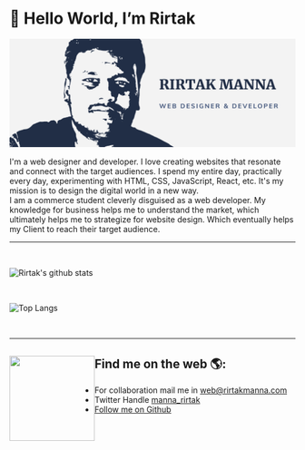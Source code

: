 # 👋 Hello World, I’m Rirtak

![Cover](https://github.com/rirtakmanna/rirtakmanna/blob/master/Cover.png)

I'm a web designer and developer. I love creating websites that resonate and connect with the target audiences. I spend my entire day, practically every day, experimenting with HTML, CSS, JavaScript, React, etc. It's my mission is to design the digital world in a new way.
<br>I am a commerce student cleverly disguised as a web developer. My knowledge for business helps me to understand the market, which ultimately helps me to strategize for website design. Which eventually helps my Client to reach their target audience.

---

<br>



![Rirtak's github stats](https://github-readme-stats.vercel.app/api?username=rirtakmanna&count_private=true&show_icons=true&hide_border=true&text_color=212E46&icon_color=3C5480&title_color=0B3480)

<br>

![Top Langs](https://github-readme-stats.vercel.app/api/top-langs/?username=rirtakmanna&count_private=true&show_icons=true&hide_border=true&text_color=212E46&icon_color=3C5480&title_color=0B3480)

<br>

---

## Find me on the web 🌎:<img align="left" width="150" height="150" src="https://media.giphy.com/media/MF0Gm9Dla7yWoKeXrM/giphy.gif">
  - For collaboration mail me in [web@rirtakmanna.com](mailto:web@rirtakmanna.com)
  - Twitter Handle [manna_rirtak](https://twitter.com/manna_rirtak)
  - [Follow me on Github](https://github.com/rirtakmanna)
